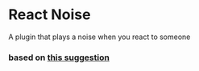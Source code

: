 # React Noise

A plugin that plays a noise when you react to someone

### based on [this suggestion](https://github.com/powercord-community/suggestions/issues/749)